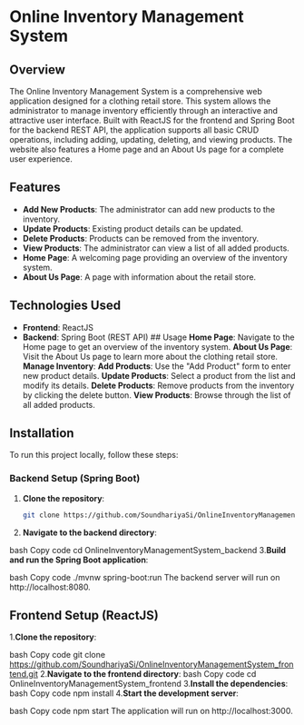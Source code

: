 # Online Inventory Management System

## Overview
The Online Inventory Management System is a comprehensive web application designed for a clothing retail store. This system allows the administrator to manage inventory efficiently through an interactive and attractive user interface. Built with ReactJS for the frontend and Spring Boot for the backend REST API, the application supports all basic CRUD operations, including adding, updating, deleting, and viewing products. The website also features a Home page and an About Us page for a complete user experience.

## Features
- **Add New Products**: The administrator can add new products to the inventory.
- **Update Products**: Existing product details can be updated.
- **Delete Products**: Products can be removed from the inventory.
- **View Products**: The administrator can view a list of all added products.
- **Home Page**: A welcoming page providing an overview of the inventory system.
- **About Us Page**: A page with information about the retail store.

## Technologies Used
- **Frontend**: ReactJS
- **Backend**: Spring Boot (REST API)                                                                                                                                         ## Usage
**Home Page**: Navigate to the Home page to get an overview of the inventory system.
**About Us Page**: Visit the About Us page to learn more about the clothing retail store.
**Manage Inventory**:
**Add Products**: Use the "Add Product" form to enter new product details.
**Update Products**: Select a product from the list and modify its details.
**Delete Products**: Remove products from the inventory by clicking the delete button.
**View Products**: Browse through the list of all added products.

## Installation
To run this project locally, follow these steps:

### Backend Setup (Spring Boot)
1. **Clone the repository**:
   ```bash
   git clone https://github.com/SoundhariyaSi/OnlineInventoryManagementSystem_backend.git
2. **Navigate to the backend directory**:

bash
Copy code
cd OnlineInventoryManagementSystem_backend
3.**Build and run the Spring Boot application**:

bash
Copy code
./mvnw spring-boot:run
The backend server will run on http://localhost:8080.

## Frontend Setup (ReactJS)
1.**Clone the repository**:

bash
Copy code
git clone https://github.com/SoundhariyaSi/OnlineInventoryManagementSystem_frontend.git
2.**Navigate to the frontend directory**:
bash
Copy code
cd OnlineInventoryManagementSystem_frontend
3.**Install the dependencies**:
bash
Copy code
npm install
4.**Start the development server**:

bash
Copy code
npm start
The application will run on http://localhost:3000.
